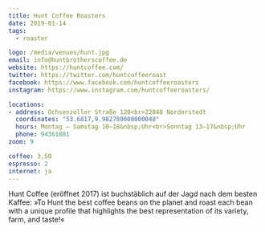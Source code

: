 ```yaml
---
title: Hunt Coffee Roasters
date: 2019-01-14
tags:
  - roaster

logo: /media/venues/hunt.jpg
email: info@huntbrotherscoffee.de
website: https://huntcoffee.com/
twitter: https://twitter.com/huntcoffeeroast
facebook: https://www.facebook.com/huntcoffeeroasters
instagram: https://www.instagram.com/huntcoffeeroasters/

locations:
- address: Ochsenzoller Straße 120<br>22848 Norderstedt
  coordinates: "53.6817,9.982780000000048"
  hours: Montag – Samstag 10–18&nbsp;Uhr<br>Sonntag 13–17&nbsp;Uhr
  phone: 94361881
zoom: 9

coffee: 3,50
espresso: 2
internet: ja
---
```


Hunt Coffee (eröffnet 2017) ist buchstäblich auf der Jagd nach dem besten Kaffee: »To Hunt the best coffee beans on the planet and roast each bean with a unique profile that highlights the best representation of its variety, farm, and taste!«